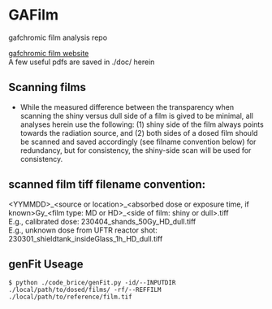 # GAFilm
gafchromic film analysis repo  
  
[gafchromic film website](http://www.gafchromic.com/)  
A few useful pdfs are saved in ./doc/ herein

## Scanning films
- While the measured difference between the transparency when scanning the shiny versus dull side of a film is gived to be minimal, all analyses herein use the following: (1) shiny side of the film always points towards the radiation source, and (2) both sides of a dosed film should be scanned and saved accordingly (see filname convention below) for redundancy, but for consistency, the shiny-side scan will be used for consistency. 
  
## scanned film tiff filename convention:  
&lt;YYMMDD&gt;\_&lt;source or location&gt;\_&lt;absorbed dose or exposure time, if known&gt;Gy\_&lt;film type: MD or HD&gt;\_&lt;side of film: shiny or dull&gt;.tiff  
E.g., calibrated dose: 230404_shands_50Gy_HD_dull.tiff  
E.g., unknown dose from UFTR reactor shot: 230301_shieldtank_insideGlass_1h_HD_dull.tiff  
  
## genFit Useage  
```
$ python ./code_brice/genFit.py -id/--INPUTDIR ./local/path/to/dosed/films/ -rf/--REFFILM ./local/path/to/reference/film.tif
```
